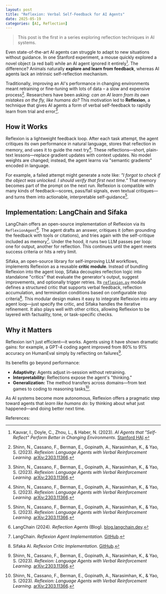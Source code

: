 ```yaml
---
layout: post
title: "Reflexion: Verbal Self-Feedback for AI Agents"
date: 2025-05-19
categories: [AI, Reflection]
---
```


> This post is the first in a series exploring reflection techniques in AI systems.

Even state-of-the-art AI agents can struggle to adapt to new situations without guidance. In one Stanford experiment, a mouse quickly explored a novel object (a red ball) while an AI agent ignored it entirely[^1]. The difference? Animals naturally **explore and learn from feedback**, whereas AI agents lack an intrinsic self-reflection mechanism.

Traditionally, improving an AI's performance in changing environments meant retraining or fine-tuning with lots of data – a slow and expensive process[^2]. Researchers have been asking: *can an AI learn from its own mistakes on the fly, like humans do?* This motivation led to **Reflexion**, a technique that gives AI agents a form of verbal self-feedback to rapidly learn from trial and error[^2].

## How it Works

Reflexion is a lightweight feedback loop. After each task attempt, the agent critiques its own performance in natural language, stores that reflection in memory, and uses it to guide the next try[^2]. These reflections—short, plain-text lessons—replace gradient updates with context updates. No model weights are changed; instead, the agent learns via "semantic gradients" encoded in language.

For example, a failed attempt might generate a note like: *"I forgot to check if the object was unlocked. I should verify that first next time."* That memory becomes part of the prompt on the next run. Reflexion is compatible with many kinds of feedback—scores, pass/fail signals, even textual critiques—and turns them into actionable, interpretable self-guidance[^2].

## Implementation: LangChain and Sifaka

LangChain offers an open-source implementation of Reflexion via its `ReflexionAgent`[^3]. The agent drafts an answer, critiques it (often grounding the feedback with tools or citations), and tries again with the self-critique included as memory[^4]. Under the hood, it runs two LLM passes per loop: one for output, another for reflection. This continues until the agent meets success criteria or hits a retry limit.

Sifaka, an open-source library for self-improving LLM workflows, implements Reflexion as a reusable **critic module**. Instead of bundling Reflexion into the agent loop, Sifaka decouples reflection logic into standalone "critics" that evaluate the generator's output, suggest improvements, and optionally trigger retries. Its [`reflexion.py`](https://github.com/sifaka-ai/sifaka/blob/main/sifaka/critics/reflexion.py) module defines a structured critic that supports verbal feedback, reflection accumulation, and termination conditions based on configurable stop criteria[^5]. This modular design makes it easy to integrate Reflexion into any agent loop—just specify the critic, and Sifaka handles the iterative refinement. It also plays well with other critics, allowing Reflexion to be layered with factuality, tone, or task-specific checks.

## Why it Matters

Reflexion isn't just efficient—it works. Agents using it have shown dramatic gains: for example, a GPT-4 coding agent improved from 80% to 91% accuracy on HumanEval simply by reflecting on failures[^2].

Its benefits go beyond performance:

- **Adaptivity:** Agents adjust in-session without retraining.
- **Interpretability:** Reflections expose the agent's "thinking."
- **Generalization:** The method transfers across domains—from text games to coding to reasoning tasks[^2].

As AI systems become more autonomous, Reflexion offers a pragmatic step toward agents that *learn like humans do*: by thinking about what just happened—and doing better next time.

References:

[^1]: Kauvar, I., Doyle, C., Zhou, L., & Haber, N. (2023). *AI Agents that "Self-Reflect" Perform Better in Changing Environments*. [Stanford HAI](https://hai.stanford.edu/news/ai-agents-self-reflect-perform-better-changing-environments).

[^2]: Shinn, N., Cassano, F., Berman, E., Gopinath, A., Narasimhan, K., & Yao, S. (2023). *Reflexion: Language Agents with Verbal Reinforcement Learning*. [arXiv:2303.11366](https://arxiv.org/abs/2303.11366).

[^3]: LangChain (2024). *Reflection Agents* (Blog). [blog.langchain.dev](https://blog.langchain.dev/reflection-agents/).

[^4]: LangChain. *Reflexion Agent Implementation*. [GitHub](https://github.com/langchain-ai/langgraph/blob/main/docs/docs/tutorials/reflexion/reflexion.ipynb).

[^5]: Sifaka AI. *Reflexion Critic Implementation*. [GitHub](https://github.com/sifaka-ai/sifaka/blob/main/sifaka/critics/reflexion.py).
